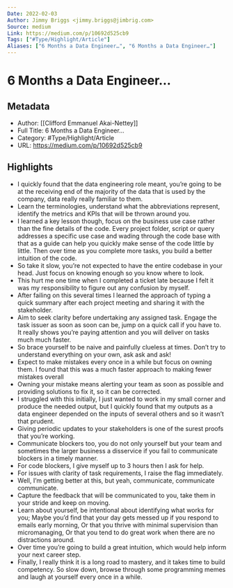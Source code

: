 ```yaml
---
Date: 2022-02-03
Author: Jimmy Briggs <jimmy.briggs@jimbrig.com>
Source: medium
Link: https://medium.com/p/10692d525cb9
Tags: ["#Type/Highlight/Article"]
Aliases: ["6 Months a Data Engineer…", "6 Months a Data Engineer…"]
---
```

# 6 Months a Data Engineer…

## Metadata
- Author: [[Clifford Emmanuel Akai-Nettey]]
- Full Title: 6 Months a Data Engineer…
- Category: #Type/Highlight/Article
- URL: https://medium.com/p/10692d525cb9

## Highlights
- I quickly found that the data engineering role meant, you’re going to be at the receiving end of the majority of the data that is used by the company, data really really familiar to them.
- Learn the terminologies, understand what the abbreviations represent, identify the metrics and KPIs that will be thrown around you.
- I learned a key lesson though, focus on the business use case rather than the fine details of the code. Every project folder, script or query addresses a specific use case and wading through the code base with that as a guide can help you quickly make sense of the code little by little. Then over time as you complete more tasks, you build a better intuition of the code.
- So take it slow, you’re not expected to have the entire codebase in your head. Just focus on knowing enough so you know where to look.
- This hurt me one time when I completed a ticket late because I felt it was my responsibility to figure out any confusion by myself.
- After failing on this several times I learned the approach of typing a quick summary after each project meeting and sharing it with the stakeholder.
- Aim to seek clarity before undertaking any assigned task. Engage the task issuer as soon as soon can be, jump on a quick call if you have to. It really shows you’re paying attention and you will deliver on tasks much much faster.
- So brace yourself to be naive and painfully clueless at times. Don’t try to understand everything on your own, ask ask and ask!
- Expect to make mistakes every once in a while but focus on owning them. I found that this was a much faster approach to making fewer mistakes overall
- Owning your mistake means alerting your team as soon as possible and providing solutions to fix it, so it can be corrected.
- I struggled with this initially, I just wanted to work in my small corner and produce the needed output, but I quickly found that my outputs as a data engineer depended on the inputs of several others and so it wasn’t that prudent.
- Giving periodic updates to your stakeholders is one of the surest proofs that you’re working.
- Communicate blockers too, you do not only yourself but your team and sometimes the larger business a disservice if you fail to communicate blockers in a timely manner.
- For code blockers, I give myself up to 3 hours then I ask for help.
- For issues with clarity of task requirements, I raise the flag immediately.
- Well, I’m getting better at this, but yeah, communicate, communicate communicate.
- Capture the feedback that will be communicated to you, take them in your stride and keep on moving.
- Learn about yourself, be intentional about identifying what works for you; Maybe you’d find that your day gets messed up if you respond to emails early morning, Or that you thrive with minimal supervision than micromanaging, Or that you tend to do great work when there are no distractions around.
- Over time you’re going to build a great intuition, which would help inform your next career step.
- Finally, I really think it is a long road to mastery, and it takes time to build competency. So slow down, browse through some programming memes and laugh at yourself every once in a while.

